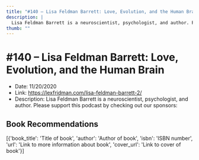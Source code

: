 ```yaml
---
title: "#140 – Lisa Feldman Barrett: Love, Evolution, and the Human Brain"
description: |
  Lisa Feldman Barrett is a neuroscientist, psychologist, and author. Please support this podcast by checking out our sponsors:"
thumb: ""
---
```


# #140 – Lisa Feldman Barrett: Love, Evolution, and the Human Brain

  - Date: 11/20/2020
  - Link: https://lexfridman.com/lisa-feldman-barrett-2/
  - Description: Lisa Feldman Barrett is a neuroscientist, psychologist, and author. Please support this podcast by checking out our sponsors:

## Book Recommendations

[{'book_title': 'Title of book', 'author': 'Author of book', 'isbn': 'ISBN number', 'url': 'Link to more information about book', 'cover_url': 'Link to cover of book'}]